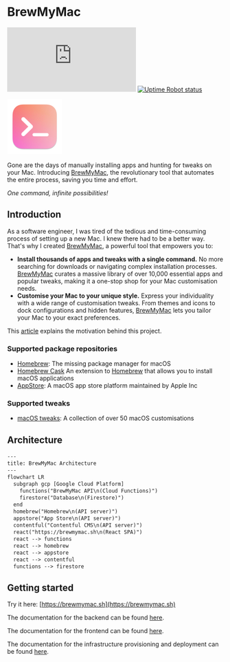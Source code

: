# BrewMyMac

[![GitHub Release](https://img.shields.io/github/v/release/ayltai/brewmymac.sh)](https://github.com/ayltai/brewmymac.sh/releases)
[![Uptime Robot status](https://img.shields.io/uptimerobot/status/m796412665-5b97785b87bd1dcb50d18c8e)](https://stats.uptimerobot.com/qL351HgIWE)

![logo](assets/LargeLogo.png)

Gone are the days of manually installing apps and hunting for tweaks on your Mac. Introducing [BrewMyMac](https://brewmymac.sh), the revolutionary tool that automates the entire process, saving you time and effort.

*One command, infinite possibilities!*

## Introduction

As a software engineer, I was tired of the tedious and time-consuming process of setting up a new Mac. I knew there had to be a better way. That's why I created [BrewMyMac](https://brewmymac.sh), a powerful tool that empowers you to:

* **Install thousands of apps and tweaks with a single command.** No more searching for downloads or navigating complex installation processes. [BrewMyMac](https://brewmymac.sh) curates a massive library of over 10,000 essential apps and popular tweaks, making it a one-stop shop for your Mac customisation needs.
* **Customise your Mac to your unique style.** Express your individuality with a wide range of customisation tweaks. From themes and icons to dock configurations and hidden features, [BrewMyMac](https://brewmymac.sh) lets you tailor your Mac to your exact preferences.

This [article](https://ayltai.medium.com/install-mac-apps-and-tweaks-with-a-single-command-6b1b90c466b5) explains the motivation behind this project.

### Supported package repositories

* [Homebrew](https://brew.sh/): The missing package manager for macOS
* [Homebrew Cask](https://formulae.brew.sh/cask/) An extension to [Homebrew](https://brew.sh/) that allows you to install macOS applications
* [AppStore](https://www.apple.com/app-store/): A macOS app store platform maintained by Apple Inc

### Supported tweaks

* [macOS tweaks](https://github.com/ayltai/ansible-macOS-tweaks): A collection of over 50 macOS customisations

## Architecture

```mermaid
---
title: BrewMyMac Architecture
---
flowchart LR
  subgraph gcp [Google Cloud Platform]
    functions("BrewMyMac API\n(Cloud Functions)")
    firestore("Database\n(Firestore)")
  end
  homebrew("Homebrew\n(API server)")
  appstore("App Store\n(API server)")
  contentful("Contentful CMS\n(API server)")
  react("https://brewmymac.sh\n(React SPA)")
  react --> functions
  react --> homebrew
  react --> appstore
  react --> contentful
  functions --> firestore
```

## Getting started

Try it here: [https://brewmymac.sh](https://brewmymac.sh)

The documentation for the backend can be found [here](backend/README.md).

The documentation for the frontend can be found [here](frontend/README.md).

The documentation for the infrastructure provisioning and deployment can be found [here](infra/README.md).
